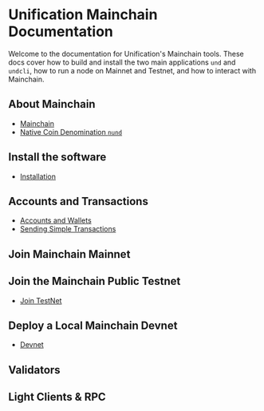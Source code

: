 # Unification Mainchain Documentation

Welcome to the documentation for Unification's Mainchain tools. These docs
cover how to build and install the two main applications `und` and `undcli`,
how to run a node on Mainnet and Testnet, and how to interact with Mainchain.

## About Mainchain

- [Mainchain](about-mainchain.md)
- [Native Coin Denomination `nund`](denomination.md)

## Install the software

- [Installation](installation.md)

## Accounts and Transactions

- [Accounts and Wallets](accounts-wallets.md)
- [Sending Simple Transactions](transactions.md)

## Join Mainchain Mainnet

## Join the Mainchain Public Testnet

- [Join TestNet](join-testnet.md)

## Deploy a Local Mainchain Devnet

- [Devnet](local-devnet.md)

## Validators

## Light Clients & RPC
